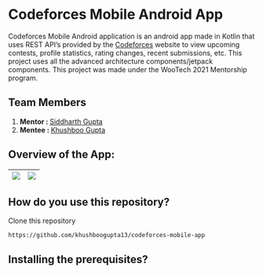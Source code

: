 # Codeforces Mobile Android App

Codeforces Mobile Android application is an android app made in Kotlin that uses REST API’s provided by the [Codeforces](https://codeforces.com/apiHelp) website to view upcoming contests, profile statistics, rating changes, recent submissions, etc. This project uses all the advanced architecture components/jetpack components. 
This project was made under the WooTech 2021 Mentorship program.

## Team Members

1. <b>Mentor : </b> [Siddharth Gupta](https://github.com/itsSiddharthGupta) 
2. <b>Mentee : </b> [Khushboo Gupta](https://github.com/khushboogupta13)

## Overview of the App: 

|<img src="https://imgur.com/moSjmxR"> |<img src="https://imgur.com/cj4I15B">|
| ------------------------------------------ | ----------------------------------------- |

## How do you use this repository?
Clone this repository<br>
```
https://github.com/khushboogupta13/codeforces-mobile-app
```

## Installing the prerequisites?

